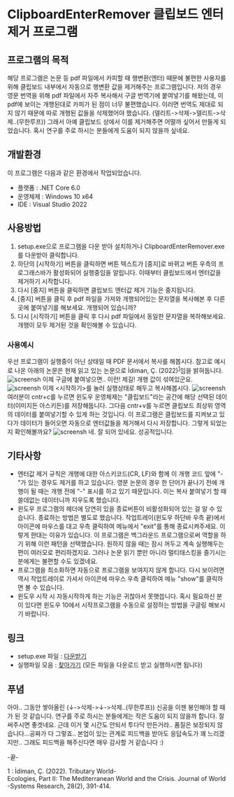 # ClipboardEnterRemover 클립보드 엔터 제거 프로그램
## 프로그램의 목적
해당 프로그램은 논문 등 pdf 파일에서 카피할 때 행변환(엔터) 때문에 불편한 사용자를 위해 클립보드 내부에서 자동으로 행변환 값을 제거해주는 프로그램입니다.
저의 경우 영문 번역을 위해 pdf 파일에서 자주 복사해서 구글 번역기에 붙여넣기를 해왔는데, 이 pdf에 보이는 개행된대로 카피가 된 점이 너무 불편했습니다. 
이러면 번역도 제대로 되지 않기 때문에 따로 개행된 값들을 삭제했어야 했습니다. (델리트->삭제->델리트->삭제..(무한루프))
그래서 아예 클립보드 상에서 이를 제거해주면 어떨까 싶어서 만들게 되었습니다. 혹시 연구를 주로 하시는 분들에게 도움이 되지 않을까 싶네요. 

## 개발환경
이 프로그램은 다음과 같은 환경에서 작업되었습니다.
* 플랫폼 : .NET Core 6.0
* 운영체제 : Windows 10 x64
* IDE : Visual Studio 2022

## 사용방법
1. setup.exe으로 프로그램을 다운 받아 설치하거나 ClipboardEnterRemover.exe를 다운받아 클릭합니다.
2. 하단의 [시작하기] 버튼을 클릭하면 버튼 텍스트가 [중지]로 바뀌고 버튼 우측의 프로그래스바가 활성화되어 실행중임을 알립니다. 이때부터 클립보드에서 엔터값을 제거하기 시작합니다. 
3. 다시 [중지] 버튼을 클릭하면 클립보드 엔터값 제거 기능은 중지됩니다.
4. [중지] 버튼을 클릭 후 pdf 파일을 가져와 개행되어있는 문자열을 복사해본 후 다른 곳에 붙여넣기를 해보세요. 개행되어 있습니까?
5. 다시 [시작하기] 버튼을 클릭 후 다시 pdf 파일에서 동일한 문자열을 복하해보세요. 개행이 모두 제거된 것을 확인해볼 수 있습니다.

### 사용예시
우선 프로그램이 실행중이 아닌 상태일 때 PDF 문서에서 복사를 해봅시다. 참고로 예시로 나온 아래의 논문은 현재 읽고 있는 논문으로 İdiman, Ç. (2022)<sup>[1](#footnote_1)</sup>임을 밝혀둡니다.
![screensh](https://img1.daumcdn.net/thumb/R1280x0/?scode=mtistory2&fname=https%3A%2F%2Fblog.kakaocdn.net%2Fdn%2FmbfmO%2FbtrK6Q0dqN6%2FkFkgjClIF47poD8WFlTZBk%2Fimg.png)
이제 구글에 붙여넣으면.. 이런! 제길! 개행 값이 섞여있군요.
![screensh](https://img1.daumcdn.net/thumb/R1280x0/?scode=mtistory2&fname=https%3A%2F%2Fblog.kakaocdn.net%2Fdn%2FbpGqtC%2FbtrK91muyVM%2FwPTe3xt6vWM6uD5XOEhWFk%2Fimg.png)
이제 <시작하기>를 눌러 실행상태로 해두고 복사해봅시다.
![screensh](https://img1.daumcdn.net/thumb/R1280x0/?scode=mtistory2&fname=https%3A%2F%2Fblog.kakaocdn.net%2Fdn%2FbaSOCb%2FbtrLafdIsCp%2FEeIfk5Hu53LeyFw7fuhZC1%2Fimg.png)
여러분이 cntr+c를 누르면 윈도우 운영체제는 "클립보드"라는 공간에 해당 선택된 데이터(이미지든 아스키든)를 저장해둡니다. 그다음 cntr+v를 누르면 클립보드 최상위 영역의 데이터를 붙여넣기할 수 있게 하는 것입니다. 이 프로그램은 클립보드를 지켜보고 있다가 데이터가 들어오면 자동으로 엔터값들을 제거해서 다시 저장합니다. 그렇게 되었는지 확인해볼까요?
![screensh](https://img1.daumcdn.net/thumb/R1280x0/?scode=mtistory2&fname=https%3A%2F%2Fblog.kakaocdn.net%2Fdn%2Fci0vz0%2FbtrK56Cjgqp%2Fhu1K9KlqhG0N9gk8MdmNsK%2Fimg.png)
네. 잘 되어 있네요. 성공적입니다.

## 기타사항
* 엔터값 제거 규칙은 개행에 대한 아스키코드(CR, LF)와 함께 이 개행 코드 앞에 "-"가 있는 경우도 제거를 하고 있습니다. 영문 논문의 경우 한 단어가 끝나기 전에 개행이 될 때는 개행 전에 "-" 표시를 하고 있기 때문입니다. 이는 복사 붙여넣기 할 때 쓸데없는 데이터니까 지우도록 했습니다.
* 윈도우 프로그램의 헤더에 당연히 있을 종료버튼이 비활성화되어 있는 걸 알 수 있습니다. 종료하는 방법은 별도로 했습니다. 작업트레이(윈도우 하단바 우측 끝)에서 아이콘에 마우스를 대고 우측 클릭하여 메뉴에서 "exit"를 통해 종료시켜주세요. 이렇게 한대는 이유가 있습니다. 이 프로그램은 백그라운드 프로그램으로써 역할을 하기 위해 이런 패턴을 선택했습니다. 원하지 않을 때는 잠시 꺼두고 계속 실행해두는 편이 여러모로 편리하겠지요. 그러나 논문 읽기 뿐만 아니라 멀티태스킹을 즐기시는 분에게는 불편할 수도 있겠네요.
* 프로그램을 최소화하면 자동으로 프로그램을 보여지지 않게 합니다. 다시 보이려면 역시 작업트레이로 가셔서 아이콘에 마우스 우측 클릭하여 메뉴 "show"를 클릭하면 볼 수 있습니다.
* 윈도우 시작 시 자동시작하게 하는 기능은 귀찮아서 못햇씁니다. 혹시 필요하신 분이 있다면 윈도우 10에서 시작프로그램을 수동으로 설정하는 방법을 구글링 해보시기 바랍니다.

## 링크
* setup.exe 파일 : [다운받기](https://github.com/azusa0999/ClipboardEnterRemover/releases/download/v1.0.0/Release.zip)
* 실행파일 모음 : [찾아가기](https://github.com/azusa0999/ClipboardEnterRemover/tree/main/bin/Release/net6.0-windows) (모든 파일을 다운로드 받고 실행하시면 됩니다)

## 푸념
아아.. 그동안 쌓아올린 (↓->삭제->↓->삭제..(무한루프)) 신공을 이젠 봉인해야 할 때가 된 것 같습니다.
연구를 주로 하시는 분들에게는 작은 도움이 되지 않을까 합니다. 잘 써주시면 좋겟네요. 근데 이거 몇 시간도 안되서 투다닥 만든거라.. 품질은 보장되지 않습니다...공짜가 다 그렇죠.. 본업이 있는 관계로 피드백을 받아도 응답속도가 꽤 느리겠지만.. 그래도 피드백을 해주신다면 매우 감사할 거 같습니다 :)

-끝-

<a name="footnote_1">1</a> : İdiman, Ç. (2022). Tributary World-Ecologies, Part II: The Mediterranean World and the Crisis. Journal of World-Systems Research, 28(2), 391-414.
